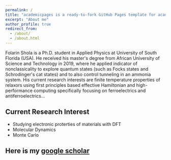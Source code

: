 ```yaml
---
permalink: /
title: "academicpages is a ready-to-fork GitHub Pages template for academic personal websites"
excerpt: "About me"
author_profile: true
redirect_from: 
  - /about/
  - /about.html
---
```


Folarin Shola is a Ph.D. student in Applied Physics at University of South Florida (USA). He received his master's degree from African University of Science and Technology in 2019, where he applied indicator of nonclassicality to explore quantum states (such as Focks states and Schrodinger's cat states) and to also control tunneling in an ammonia system. His current research interests are finite temperature properties of relaxors using first principles based effective Hamiltonian and high-performance computing specifically focusing on ferroelectrics and antiferroelectrics...




## Current Research Interest
* Studying electronic proterties of materials with DFT
* Molecular Dynamics
* Monte Carlo 


## Here is my [google scholar](https://scholar.google.com/citations?hl=en&user=PZkmwD0AAAAJ)
